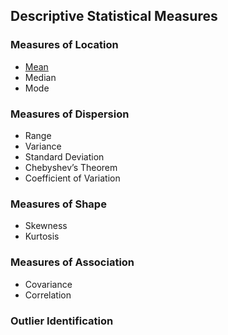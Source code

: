 ## Descriptive Statistical Measures
### Measures of Location
- [Mean]([SC]-Descriptive-Analytics/[SC]-Descriptive-Statistical-Measures/[M]-mean.md)
- Median
- Mode
### Measures of Dispersion
- Range
- Variance
- Standard Deviation
- Chebyshev’s Theorem
- Coefficient of Variation
### Measures of Shape
- Skewness
- Kurtosis
### Measures of Association
- Covariance
- Correlation
### Outlier Identification
